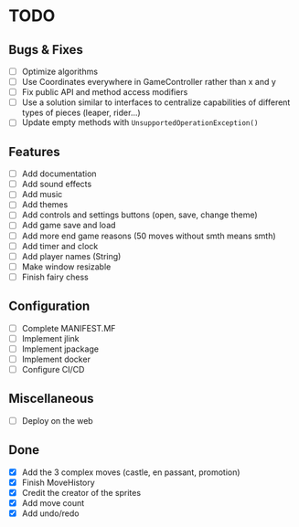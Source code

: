 # TODO

## Bugs & Fixes

- [ ] Optimize algorithms
- [ ] Use Coordinates everywhere in GameController rather than x and y
- [ ] Fix public API and method access modifiers
- [ ] Use a solution similar to interfaces to centralize capabilities of different types of pieces (leaper, rider...)
- [ ] Update empty methods with `UnsupportedOperationException()`

## Features

- [ ] Add documentation
- [ ] Add sound effects
- [ ] Add music
- [ ] Add themes
- [ ] Add controls and settings buttons (open, save, change theme)
- [ ] Add game save and load
- [ ] Add more end game reasons (50 moves without smth means smth)
- [ ] Add timer and clock
- [ ] Add player names (String)
- [ ] Make window resizable
- [ ] Finish fairy chess

## Configuration

- [ ] Complete MANIFEST.MF
- [ ] Implement jlink
- [ ] Implement jpackage
- [ ] Implement docker
- [ ] Configure CI/CD

## Miscellaneous

- [ ] Deploy on the web

## Done

- [x] Add the 3 complex moves (castle, en passant, promotion)
- [x] Finish MoveHistory
- [x] Credit the creator of the sprites
- [x] Add move count
- [x] Add undo/redo
